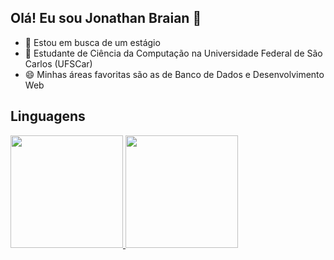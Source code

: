 ## Olá! Eu sou Jonathan Braian 👋

- 🔭 Estou em busca de um estágio
- 🌱 Estudante de Ciência da Computação na Universidade Federal de São Carlos (UFSCar)
- 😄 Minhas áreas favoritas são as de Banco de Dados e Desenvolvimento Web

## Linguagens

  <div>
    <a href="https://beacons.ai/JonathanBDias">
      <img height="180em" src="https://github-readme-stats.vercel.app/api?username=JonathanBDias&show_icons=true&theme=dark&include_all_commits&cont_private_true"/>
      <img height="180em" src=""/>
  </div>

